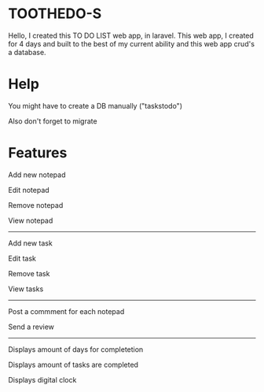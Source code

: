 # TOOTHEDO-S

Hello,
I created this TO DO LIST web app, in laravel. This web app, I created for 4 days
and built to the best of my current ability and this web app crud's a database.

Help
===========================
You might have to create a DB manually ("taskstodo")

Also don't forget to migrate

Features
===========================
Add new notepad

Edit notepad

Remove notepad

View notepad

----------------

Add new task

Edit task

Remove task

View tasks

----------------

Post a commment for each notepad

Send a review

----------------

Displays amount of days for completetion

Displays amount of tasks are completed

Displays digital clock


